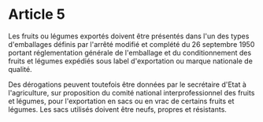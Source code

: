 # Article 5

Les fruits ou légumes exportés doivent être présentés dans l'un des types d'emballages définis par l'arrêté modifié et complété du 26 septembre 1950 portant réglementation générale de l'emballage et du conditionnement des fruits et légumes expédiés sous label d'exportation ou marque nationale de qualité.

Des dérogations peuvent toutefois être données par le secrétaire d'Etat à l'agriculture, sur proposition du comité national interprofessionnel des fruits et légumes, pour l'exportation en sacs ou en vrac de certains fruits et légumes. Les sacs utilisés doivent être neufs, propres et résistants.
